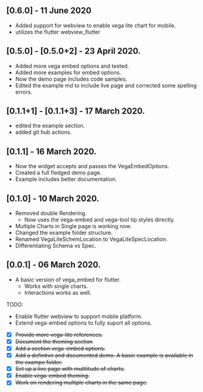 ## [0.6.0] - 11 June 2020

- Added support for webview to enable vega lite chart for mobile.
- utilizes the flutter webview_flutter

## [0.5.0] - [0.5.0+2] - 23 April 2020.

- Added more vega embed options and tested.
- Added more examples for embed options.
- Now the demo page includes code samples.
- Edited the example md to include live page and corrected some spelling errors.

## [0.1.1+1] - [0.1.1+3] - 17 March 2020.

- edited the example section.
- added git hub actions.

## [0.1.1] - 16 March 2020.

- Now the widget accepts and passes the VegaEmbedOptions.
- Created a full fledged demo page.
- Example includes better documentation.

## [0.1.0] - 10 March 2020.

- Removed double Rendering.
  - Now uses the vega-embed and vega-tool tip styles directly.
- Multiple Charts in Single page is working now.
- Changed the example folder structure.
- Renamed VegaLiteSchemLocation to VegaLiteSpecLocation.
- Differentiating Schema vs Spec.

## [0.0.1] - 06 March 2020.

- A basic version of vega_embed for flutter.
  - Works with single charts.
  - Interactions works as well.

TODO:

- Enable flutter webview to support mobile platform.
- Extend vega-embed options to fully suport all options.
- [x] ~~Provide more vega-lite references.~~
- [x] ~~Document the theming section~~
- [x] ~~Add a section vega-embed options.~~
- [x] ~~Add a definitve and documented demo. A basic example is available in the exampe folder.~~
- [x] ~~Set up a live page with mutltitude of charts.~~
- [x] ~~Enable vega-embed theming.~~
- [x] ~~Work on rendering multiple charts in the same page.~~
